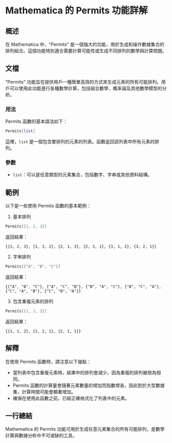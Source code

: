 <!--
Meta Description: # Mathematica 的 Permits 功能詳解 ## 概述 在 Mathematica 中，"Permits" 是一個強大的功能，用於生成和操作數據集合的排列組合。這個功能特別適合需要計算可能性或生成不同排列的數學與計算問題。 ## 文檔 "Permits" 功能旨在提供用戶一種簡單高效的...
Meta Keywords: permits, mathematica, list, 返回結果, 功能詳解
-->

# Mathematica 的 Permits 功能詳解

## 概述
在 Mathematica 中，"Permits" 是一個強大的功能，用於生成和操作數據集合的排列組合。這個功能特別適合需要計算可能性或生成不同排列的數學與計算問題。

## 文檔
"Permits" 功能旨在提供用戶一種簡單高效的方式來生成元素的所有可能排列。用戶可以使用此功能進行各種數學計算，包括組合數學、概率論及其他數學模型的分析。

### 用法
Permits 函數的基本語法如下：
```mathematica
Permits[list]
```
這裡，`list` 是一個包含要排列的元素的列表。函數返回該列表中所有元素的排列。

### 參數
- `list`：可以是任意類型的元素集合，包括數字、字串或其他資料結構。

## 範例
以下是一些使用 Permits 函數的基本範例：

1. 基本排列
```mathematica
Permits[{1, 2, 3}]
```
返回結果：
```
{{1, 2, 3}, {1, 3, 2}, {2, 1, 3}, {2, 3, 1}, {3, 1, 2}, {3, 2, 1}}
```

2. 字串排列
```mathematica
Permits[{"A", "B", "C"}]
```
返回結果：
```
{{"A", "B", "C"}, {"A", "C", "B"}, {"B", "A", "C"}, {"B", "C", "A"}, {"C", "A", "B"}, {"C", "B", "A"}}
```

3. 包含重複元素的排列
```mathematica
Permits[{1, 1, 2}]
```
返回結果：
```
{{1, 1, 2}, {1, 2, 1}, {2, 1, 1}}
```

## 解釋
在使用 Permits 函數時，請注意以下幾點：
- 當列表中包含重複元素時，結果中的排列會減少，因為重複的排列被視為相同。
- Permits 函數的計算量會隨著元素數量的增加而指數增長，因此對於大型數據集，計算時間可能會顯著增加。
- 確保在使用此函數之前，已經正確格式化了列表中的元素。

## 一行總結
Mathematica 的 Permits 功能可用於生成任意元素集合的所有可能排列，是數學計算與數據分析中不可或缺的工具。